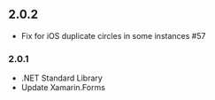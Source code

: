 ## 2.0.2
* Fix for iOS duplicate circles in some instances #57

### 2.0.1
* .NET Standard Library
* Update Xamarin.Forms
